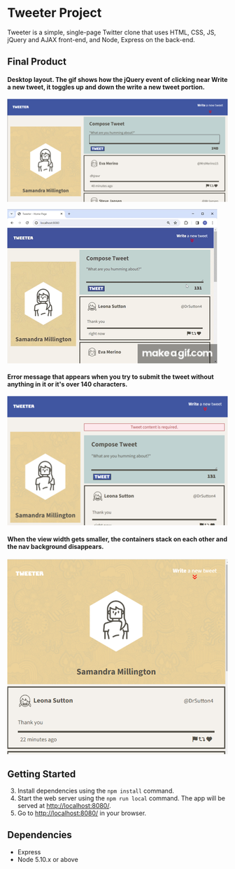 # Tweeter Project

Tweeter is a simple, single-page Twitter clone that uses HTML, CSS, JS, jQuery and AJAX front-end, and Node, Express on the back-end.



## Final Product

#### Desktop layout. The gif shows how the jQuery event of clicking near Write a new tweet, it toggles up and down the write a new tweet portion.

!['Desktop layout'](https://github.com/Millington-Holi7/tweeter/blob/master/docs/image.png?raw=true)

!['Desktop layout'](https://github.com/Millington-Holi7/tweeter/blob/master/docs/yuaDtK.gif?raw=true)


#### Error message that appears when you try to submit the tweet without anything in it or it's over 140 characters.

!["Error image"](https://github.com/Millington-Holi7/tweeter/blob/master/docs/error.png?raw=true)


#### When the view width gets smaller, the containers stack on each other and the nav background disappears.

![alt text](https://github.com/Millington-Holi7/tweeter/blob/master/docs/tablet-view.png?raw=true)



## Getting Started

3. Install dependencies using the `npm install` command.
3. Start the web server using the `npm run local` command. The app will be served at <http://localhost:8080/>.
4. Go to <http://localhost:8080/> in your browser.



## Dependencies

- Express
- Node 5.10.x or above
